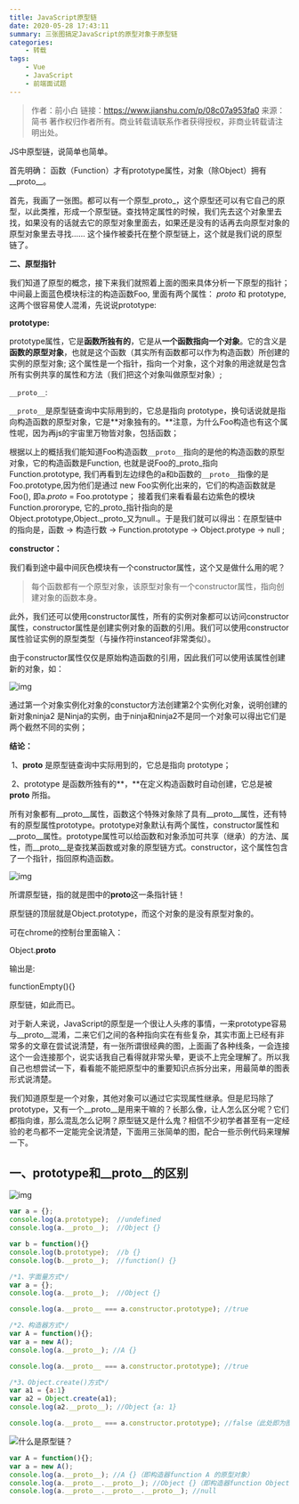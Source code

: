 ```yaml
---
title: JavaScript原型链
date: 2020-05-28 17:43:11
summary: 三张图搞定JavaScript的原型对象于原型链
categories:
    - 转载
tags:
    - Vue
    - JavaScript
    - 前端面试题
---
```


> 作者：前小白
> 链接：https://www.jianshu.com/p/08c07a953fa0
> 来源：简书
> 著作权归作者所有。商业转载请联系作者获得授权，非商业转载请注明出处。

JS中原型链，说简单也简单。

首先明确： 函数（Function）才有prototype属性，对象（除Object）拥有__proto__。

首先，我画了一张图。都可以有一个原型_proto_，这个原型还可以有它自己的原型，以此类推，形成一个原型链。查找特定属性的时候，我们先去这个对象里去找，如果没有的话就去它的原型对象里面去，如果还是没有的话再去向原型对象的原型对象里去寻找...... 这个操作被委托在整个原型链上，这个就是我们说的原型链了。

**二、原型指针**

  我们知道了原型的概念，接下来我们就照着上面的图来具体分析一下原型的指针；中间最上面蓝色模块标注的构造函数Foo, 里面有两个属性： _proto_ 和 prototype, 这两个很容易使人混淆，先说说prototype:

**prototype:**

  prototype属性，它是**函数所独有的**，它是从**一个函数指向一个对象**。它的含义是**函数的原型对象**，也就是这个函数（其实所有函数都可以作为构造函数）所创建的实例的原型对象; 这个属性是一个指针，指向一个对象，这个对象的用途就是包含所有实例共享的属性和方法（我们把这个对象叫做原型对象）;

`__proto__`:

  `__proto__`是原型链查询中实际用到的，它总是指向 prototype，换句话说就是指向构造函数的原型对象，它是**对象独有的。**注意，为什么Foo构造也有这个属性呢，因为再js的宇宙里万物皆对象，包括函数；

根据以上的概括我们能知道Foo构造函数`__proto__`指向的是他的构造函数的原型对象，它的构造函数是Function, 也就是说Foo的_proto_指向Function.prototype, 我们再看到左边绿色的a和b函数的`__proto__`指像的是Foo.prototype,因为他们是通过 new Foo实例化出来的，它们的构造函数就是Foo(), 即a._proto_ = Foo.prototype； 接着我们来看看最右边紫色的模块Function.prororype, 它的_proto_指针指向的是Object.prototype,Object._proto_又为null.。于是我们就可以得出：在原型链中的指向是，函数 → 构造行数 → Function.prototype → Object.protype → null ;



**constructor：**

  我们看到途中最中间灰色模块有一个constructor属性，这个又是做什么用的呢？


> 每个函数都有一个原型对象，该原型对象有一个constructor属性，指向创建对象的函数本身。

  此外，我们还可以使用constructor属性，所有的实例对象都可以访问constructor属性，constructor属性是创建实例对象的函数的引用。我们可以使用constructor属性验证实例的原型类型（与操作符instanceof非常类似）。

  由于constructor属性仅仅是原始构造函数的引用，因此我们可以使用该属性创建新的对象，如：

  

![img](https:////upload-images.jianshu.io/upload_images/15932532-8c96be3aa1f32228.png?imageMogr2/auto-orient/strip|imageView2/2/w/403/format/webp)

  通过第一个对象实例化对象的constuctor方法创建第2个实例化对象，说明创建的新对象ninja2 是Ninja的实例，由于ninja和ninja2不是同一个对象可以得出它们是两个截然不同的实例；

**结论：**

​    1、__proto__ 是原型链查询中实际用到的，它总是指向 prototype；

​    2、prototype 是函数所独有的**，**在定义构造函数时自动创建，它总是被 __proto__ 所指。

所有对象都有__proto__属性，函数这个特殊对象除了具有__proto__属性，还有特有的原型属性prototype。prototype对象默认有两个属性，constructor属性和__proto__属性。prototype属性可以给函数和对象添加可共享（继承）的方法、属性，而__proto__是查找某函数或对象的原型链方式。constructor，这个属性包含了一个指针，指回原构造函数。

![img](https://txy-tc-ly-1256104767.cos.ap-guangzhou.myqcloud.com/20200528180124)

所谓原型链，指的就是图中的**proto**这一条指针链！

原型链的顶层就是Object.prototype，而这个对象的是没有原型对象的。

可在chrome的控制台里面输入：

Object.__proto__

输出是:

functionEmpty(){}

原型链，如此而已。



对于新人来说，JavaScript的原型是一个很让人头疼的事情，一来prototype容易与__proto__混淆，二来它们之间的各种指向实在有些复杂，其实市面上已经有非常多的文章在尝试说清楚，有一张所谓很经典的图，上面画了各种线条，一会连接这个一会连接那个，说实话我自己看得就非常头晕，更谈不上完全理解了。所以我自己也想尝试一下，看看能不能把原型中的重要知识点拆分出来，用最简单的图表形式说清楚。

我们知道原型是一个对象，其他对象可以通过它实现属性继承。但是尼玛除了prototype，又有一个__proto__是用来干嘛的？长那么像，让人怎么区分呢？它们都指向谁，那么混乱怎么记啊？原型链又是什么鬼？相信不少初学者甚至有一定经验的老鸟都不一定能完全说清楚，下面用三张简单的图，配合一些示例代码来理解一下。

## 一、prototype和__proto__的区别

![img](https://images2015.cnblogs.com/blog/787416/201603/787416-20160323103557261-114570044.png)

```javascript
var a = {};
console.log(a.prototype);  //undefined
console.log(a.__proto__);  //Object {}

var b = function(){}
console.log(b.prototype);  //b {}
console.log(b.__proto__);  //function() {}
```



```javascript
/*1、字面量方式*/
var a = {};
console.log(a.__proto__);  //Object {}

console.log(a.__proto__ === a.constructor.prototype); //true

/*2、构造器方式*/
var A = function(){};
var a = new A();
console.log(a.__proto__); //A {}

console.log(a.__proto__ === a.constructor.prototype); //true

/*3、Object.create()方式*/
var a1 = {a:1}
var a2 = Object.create(a1);
console.log(a2.__proto__); //Object {a: 1}

console.log(a.__proto__ === a.constructor.prototype); //false（此处即为图1中的例外情况）
```

![什么是原型链？](https://images2015.cnblogs.com/blog/787416/201603/787416-20160322110905589-2039017350.png)

```javascript
var A = function(){};
var a = new A();
console.log(a.__proto__); //A {}（即构造器function A 的原型对象）
console.log(a.__proto__.__proto__); //Object {}（即构造器function Object 的原型对象）
console.log(a.__proto__.__proto__.__proto__); //null
```

